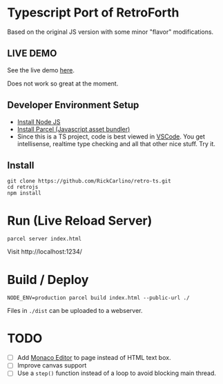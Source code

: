 # Typescript Port of RetroForth

Based on the original JS version with some minor "flavor" modifications.

## LIVE DEMO

See the live demo [here](https://rickcarlino.com/retrojs/).

Does not work so great at the moment.

## Developer Environment Setup

 * [Install Node JS](https://nodejs.org/en/download/)
 * [Install Parcel (Javascript asset bundler)](https://parceljs.org/getting_started.html)
 * Since this is a TS project, code is best viewed in [VSCode](https://code.visualstudio.com/). You get intellisense, realtime type checking and all that other nice stuff. Try it.

## Install

```
git clone https://github.com/RickCarlino/retro-ts.git
cd retrojs
npm install
```

# Run (Live Reload Server)

```
parcel server index.html
```

Visit http://localhost:1234/

# Build / Deploy

```
NODE_ENV=production parcel build index.html --public-url ./
```

Files in `./dist` can be uploaded to a webserver.

# TODO

 - [ ] Add [Monaco Editor](https://microsoft.github.io/monaco-editor/) to page instead of HTML text box.
 - [ ] Improve canvas support
 - [ ] Use a `step()` function instead of a loop to avoid blocking main thread.
